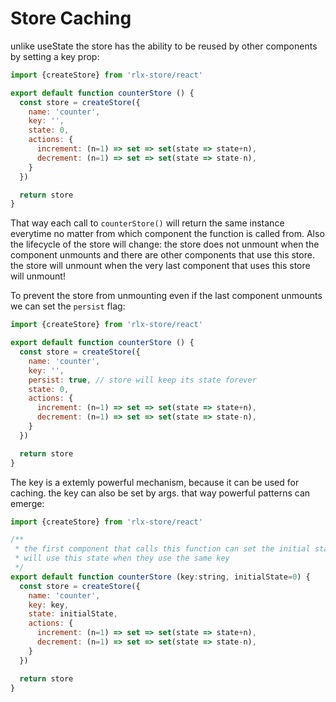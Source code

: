 # Store Caching

unlike useState the store has the ability to be reused by other components by setting a key prop:

```javascript
import {createStore} from 'rlx-store/react'

export default function counterStore () {
  const store = createStore({
    name: 'counter',
    key: '',
    state: 0,
    actions: {
      increment: (n=1) => set => set(state => state+n),
      decrement: (n=1) => set => set(state => state-n),
    }
  })

  return store
}
```

That way each call to `counterStore()` will return the same instance everytime no matter from which component the function is called from. Also the lifecycle of the store will change: the store does not unmount when the component unmounts and there are other components that use this store. the store will unmount when the very last component that uses this store will unmount!

To prevent the store from unmounting even if the last component unmounts we can set the `persist` flag:

```javascript
import {createStore} from 'rlx-store/react'

export default function counterStore () {
  const store = createStore({
    name: 'counter',
    key: '',
    persist: true, // store will keep its state forever
    state: 0,
    actions: {
      increment: (n=1) => set => set(state => state+n),
      decrement: (n=1) => set => set(state => state-n),
    }
  })

  return store
}
```

The key is a extemly powerful mechanism, because it can be used for caching. the key can also be set by args. that way powerful patterns can emerge:


```javascript
import {createStore} from 'rlx-store/react'

/**
 * the first component that calls this function can set the initial state. all other components
 * will use this state when they use the same key
 */
export default function counterStore (key:string, initialState=0) {
  const store = createStore({
    name: 'counter',
    key: key,
    state: initialState,
    actions: {
      increment: (n=1) => set => set(state => state+n),
      decrement: (n=1) => set => set(state => state-n),
    }
  })

  return store
}
```
